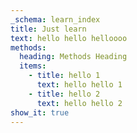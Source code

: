 ```yaml
---
_schema: learn_index
title: Just learn
text: hello hello helloooo
methods:
  heading: Methods Heading
  items:
    - title: hello 1
      text: hello hello 1
    - title: hello 2
      text: hello hello 2
show_it: true
---
```

